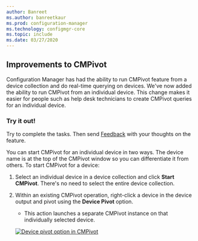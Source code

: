 ```yaml
---
author: Banreet
ms.author: banreetkaur
ms.prod: configuration-manager
ms.technology: configmgr-core
ms.topic: include
ms.date: 03/27/2020
---
```


## <a name="bkmk_cmpivot"></a> Improvements to CMPivot
<!--6518631-->
Configuration Manager has had the ability to run CMPivot feature from a device collection and do real-time querying on devices. We've now added the ability to run CMPivot from an individual device. This change makes it easier for people such as help desk technicians to create CMPivot queries for an individual device.  

### Try it out!

Try to complete the tasks. Then send [Feedback](../../technical-preview-2003.md#bkmk_feedback) with your thoughts on the feature.

You can start CMPivot for an individual device in two ways. The device name is at the top of the CMPivot window so you can differentiate it from others. To start CMPivot for a device:

1. Select an individual device in a device collection and click **Start CMPivot**. There's no need to select the entire device collection.
1. Within an existing CMPivot operation, right-click a device in the device output and pivot using the **Device Pivot** option.
   - This action launches a separate CMPivot instance on that individually selected device.

   [![Device pivot option in CMPivot](../../media/6518631-device-pivot.png)](../../media/6518631-device-pivot.png#lightbox)
